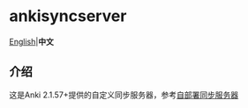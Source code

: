 # ankisyncserver
[English](./README.md)|**中文**
## 介绍
这是Anki 2.1.57+提供的自定义同步服务器，参考[自部署同步服务器](https://docs.ankiweb.net/sync-server.html)